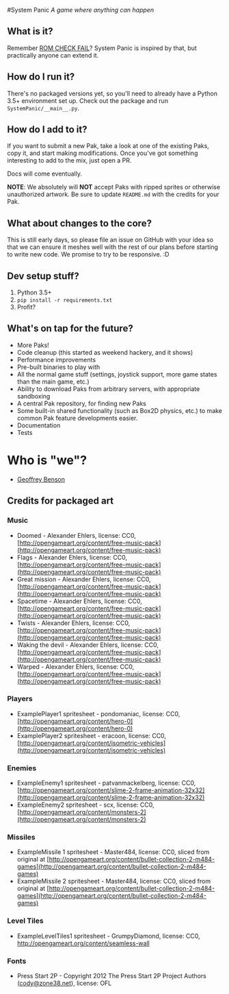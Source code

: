 #System Panic
_A game where anything can happen_

## What is it?

Remember [ROM CHECK FAIL](http://www.farbs.org/romcheckfail.php)?  System Panic is inspired by that, but practically anyone can extend it.

## How do I run it?

There's no packaged versions yet, so you'll need to already have a Python 3.5+ environment set up.  Check out the package and run `SystemPanic/__main__.py`.

## How do I add to it?

If you want to submit a new Pak, take a look at one of the existing Paks, copy it, and start making modifications.
Once you've got something interesting to add to the mix, just open a PR.

Docs will come eventually.

**NOTE**: We absolutely will **NOT** accept Paks with ripped sprites or otherwise unauthorized artwork.  Be sure to update
`README.md` with the credits for your Pak.

## What about changes to the core?

This is still early days, so please file an issue on GitHub with your idea so that we can ensure it meshes well with the
rest of our plans before starting to write new code.  We promise to try to be responsive.  :D

## Dev setup stuff?

1. Python 3.5+
2. `pip install -r requirements.txt`
3. Profit?

## What's on tap for the future?
* More Paks!
* Code cleanup (this started as weekend hackery, and it shows)
* Performance improvements
* Pre-built binaries to play with
* All the normal game stuff (settings, joystick support, more game states than the main game, etc.)
* Ability to download Paks from arbitrary servers, with appropriate sandboxing
* A central Pak repository, for finding new Paks
* Some built-in shared functionality (such as Box2D physics, etc.) to make common Pak feature developments easier.
* Documentation
* Tests

# Who is "we"?
* [Geoffrey Benson](https://github.com/xaroth8088)

## Credits for packaged art

### Music
* Doomed - Alexander Ehlers, license: CC0, [http://opengameart.org/content/free-music-pack](http://opengameart.org/content/free-music-pack)
* Flags - Alexander Ehlers, license: CC0, [http://opengameart.org/content/free-music-pack](http://opengameart.org/content/free-music-pack)
* Great mission - Alexander Ehlers, license: CC0, [http://opengameart.org/content/free-music-pack](http://opengameart.org/content/free-music-pack)
* Spacetime - Alexander Ehlers, license: CC0, [http://opengameart.org/content/free-music-pack](http://opengameart.org/content/free-music-pack)
* Twists - Alexander Ehlers, license: CC0, [http://opengameart.org/content/free-music-pack](http://opengameart.org/content/free-music-pack)
* Waking the devil - Alexander Ehlers, license: CC0, [http://opengameart.org/content/free-music-pack](http://opengameart.org/content/free-music-pack)
* Warped - Alexander Ehlers, license: CC0, [http://opengameart.org/content/free-music-pack](http://opengameart.org/content/free-music-pack)

### Players
* ExamplePlayer1 spritesheet - pondomaniac, license: CC0, [http://opengameart.org/content/hero-0](http://opengameart.org/content/hero-0)
* ExamplePlayer2 spritesheet - eracoon, license: CC0, [http://opengameart.org/content/isometric-vehicles](http://opengameart.org/content/isometric-vehicles)

### Enemies
* ExampleEnemy1 spritesheet - patvanmackelberg, license: CC0, [http://opengameart.org/content/slime-2-frame-animation-32x32](http://opengameart.org/content/slime-2-frame-animation-32x32)
* ExampleEnemy2 spritesheet - scx, license: CC0, [http://opengameart.org/content/monsters-2](http://opengameart.org/content/monsters-2)

### Missiles
* ExampleMissile 1 spritesheet - Master484, license: CC0, sliced from original at [http://opengameart.org/content/bullet-collection-2-m484-games](http://opengameart.org/content/bullet-collection-2-m484-games)
* ExampleMissile 2 spritesheet - Master484, license: CC0, sliced from original at [http://opengameart.org/content/bullet-collection-2-m484-games](http://opengameart.org/content/bullet-collection-2-m484-games)

### Level Tiles
* ExampleLevelTiles1 spritesheet - GrumpyDiamond, license: CC0, http://opengameart.org/content/seamless-wall

### Fonts
* Press Start 2P - Copyright 2012 The Press Start 2P Project Authors (cody@zone38.net), license: OFL
